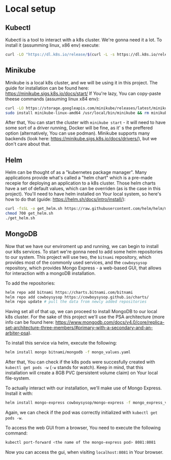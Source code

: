 # Local setup

## Kubectl
Kubectl is a tool to interact with a k8s cluster. We're gonna need it a lot.
To install it (assumming linux, x86 env) execute:
```bash
curl -LO "https://dl.k8s.io/release/$(curl -L -s https://dl.k8s.io/release/stable.txt)/bin/linux/amd64/kubectl"
```



## Minikube
Minikube is a local k8s cluster, and we will be using it in this project.
The guide for installation can be found here: https://minikube.sigs.k8s.io/docs/start/
If You're lazy, You can copy-paste theese commands (assuming linux x84 env):
```bash
curl -LO https://storage.googleapis.com/minikube/releases/latest/minikube-linux-amd64
sudo install minikube-linux-amd64 /usr/local/bin/minikube && rm minikube-linux-amd64
```

After that, You can start the cluster with `minikube start` - it will need to have some sort of a driver running, Docker will be fine, as it'
s the preffered option (alternatively, You can use podman). Minikube supports many backends (look here: https://minikube.sigs.k8s.io/docs/drivers/), but we don't care about that.

## Helm
Helm can be thought of as a "kubernetes package manager". Many applications provide what's called a "helm chart" which is a pre-made recepie
for deploying an application to a k8s cluster. Those helm charts have a set of default values, which can be overriden (as is the case in this project).
You'll need to have helm installed on Your local system, so here's how to do that (guide: https://helm.sh/docs/intro/install/):
```bash
curl -fsSL -o get_helm.sh https://raw.githubusercontent.com/helm/helm/main/scripts/get-helm-3
chmod 700 get_helm.sh
./get_helm.sh
```

## MongoDB
Now that we have our enviroment up and running, we can begin to install our k8s services.
To start we're gonna need to add some helm repositories to our system. This project will use two, the `bitnami` repository, which provides most of the commonly used services, and the `cowboysysop` repository, which provides Mongo Express - a web-based GUI, that allows for interaction with a mongoDB installation.

To add the repositories:
```bash
helm repo add bitnami https://charts.bitnami.com/bitnami
helm repo add cowboysysop https://cowboysysop.github.io/charts/
helm repo update # pull the data from newly added repositories
```

Having set all of that up, we can proceed to install MongoDB to our local k8s cluster. For the sake of this project we'll use the PSA architecture (more info can be found here: https://www.mongodb.com/docs/v4.0/core/replica-set-architecture-three-members/#primary-with-a-secondary-and-an-arbiter-psa).

To install this service via helm, execute the following:


```bash
helm install mongo bitnami/mongodb -f mongo_values.yaml
```

After that, You can check if the k8s pods were succesfully created with `kubectl get pods -w` (`-w` stands for watch).
Keep in mind, that this installation will create a 8GB PVC (persistent volume claim) on Your local file-system.

To actually interact with our installation, we'll make use of Mongo Express. Install it with:
```bash
helm install mongo-express cowboysysop/mongo-express -f mongo_express_values.yaml
```

Again, we can check if the pod was correctly initialized with `kubectl get pods -w`.

To access the web GUI from a browser, You need to execute the following command:

```bash
kubectl port-forward <the name of the mongo-express pod> 8081:8081
```

Now you can access the gui, when visiting `localhost:8081` in Your browser. 

